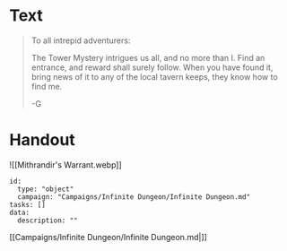 # Text

> To all intrepid adventurers:
> 
> The Tower Mystery intrigues us all, and no more than I.
> Find an entrance, and reward shall surely follow.
> When you have found it, bring news of it to any of the local tavern keeps, they know how to find me.
>
>
> -G

# Handout
![[Mithrandir's Warrant.webp]]

```RpgManager4
id: 
  type: "object"
  campaign: "Campaigns/Infinite Dungeon/Infinite Dungeon.md"
tasks: []
data: 
  description: ""
```

[[Campaigns/Infinite Dungeon/Infinite Dungeon.md|]]